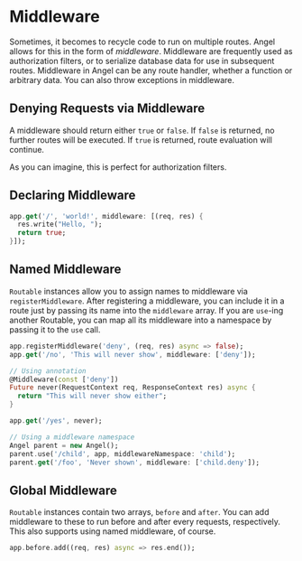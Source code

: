 # Middleware

Sometimes, it becomes to recycle code to run on multiple routes. Angel allows for this in the form of *middleware*. Middleware are frequently used as authorization filters, or to serialize database data for use in subsequent routes. Middleware in Angel can be any route handler, whether a function or arbitrary data. You can also throw exceptions in middleware.

## Denying Requests via Middleware
A middleware should return either `true` or `false`. If `false` is returned, no further routes will be executed. If `true` is returned, route evaluation will continue.

As you can imagine, this is perfect for authorization filters.

## Declaring Middleware

```dart
app.get('/', 'world!', middleware: [(req, res) {
  res.write("Hello, ");
  return true;
}]);
```

## Named Middleware
`Routable` instances allow you to assign names to middleware via `registerMiddleware`. After registering a middleware, you can include it in a route just by passing its name into the `middleware` array. If you are `use`-ing another Routable, you can map all its middleware into a namespace by passing it to the `use` call.

```dart
app.registerMiddleware('deny', (req, res) async => false);
app.get('/no', 'This will never show', middleware: ['deny']);

// Using annotation
@Middleware(const ['deny'])
Future never(RequestContext req, ResponseContext res) async {
  return "This will never show either";
}

app.get('/yes', never);

// Using a middleware namespace
Angel parent = new Angel();
parent.use('/child', app, middlewareNamespace: 'child');
parent.get('/foo', 'Never shown', middleware: ['child.deny']);
```

## Global Middleware
`Routable` instances contain two arrays, `before` and `after`. You can add middleware to these to run before and after every requests, respectively. This also supports using named middleware, of course.

```dart
app.before.add((req, res) async => res.end());
```